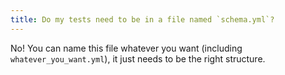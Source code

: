 ```yaml
---
title: Do my tests need to be in a file named `schema.yml`?
---
```

No! You can name this file whatever you want (including `whatever_you_want.yml`),
it just needs to be the right structure.
